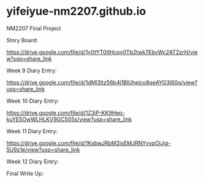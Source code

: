 # yifeiyue-nm2207.github.io

NM2207 Final Project

Story Board:

https://drive.google.com/file/d/1y0tYT0ItHcpy0Tb2twk7EbvWc2AT2zrH/view?usp=share_link

Week 9 Diary Entry:

https://drive.google.com/file/d/1dMl3ltz56b4j1BlUheico8qeAYG3I60q/view?usp=share_link

Week 10 Diary Entry:

https://drive.google.com/file/d/1Z3iP-KK9Heo-kuYE5OwWLHLKV9GC505s/view?usp=share_link

Week 11 Diary Entry:

https://drive.google.com/file/d/1KxbwJRbM2jxEMJRNYyvpOjJgi-5U9z1e/view?usp=share_link

Week 12 Diary Entry:

Final Write Up:
